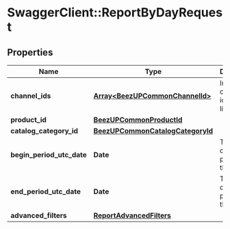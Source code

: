 # SwaggerClient::ReportByDayRequest

## Properties
Name | Type | Description | Notes
------------ | ------------- | ------------- | -------------
**channel_ids** | [**Array&lt;BeezUPCommonChannelId&gt;**](BeezUPCommonChannelId.md) | Indicate the channel identifier list | [optional] 
**product_id** | [**BeezUPCommonProductId**](BeezUPCommonProductId.md) |  | [optional] 
**catalog_category_id** | [**BeezUPCommonCatalogCategoryId**](BeezUPCommonCatalogCategoryId.md) |  | [optional] 
**begin_period_utc_date** | **Date** | The begin date of the period for the report | 
**end_period_utc_date** | **Date** | The end date of the period for the report | 
**advanced_filters** | [**ReportAdvancedFilters**](ReportAdvancedFilters.md) |  | [optional] 


